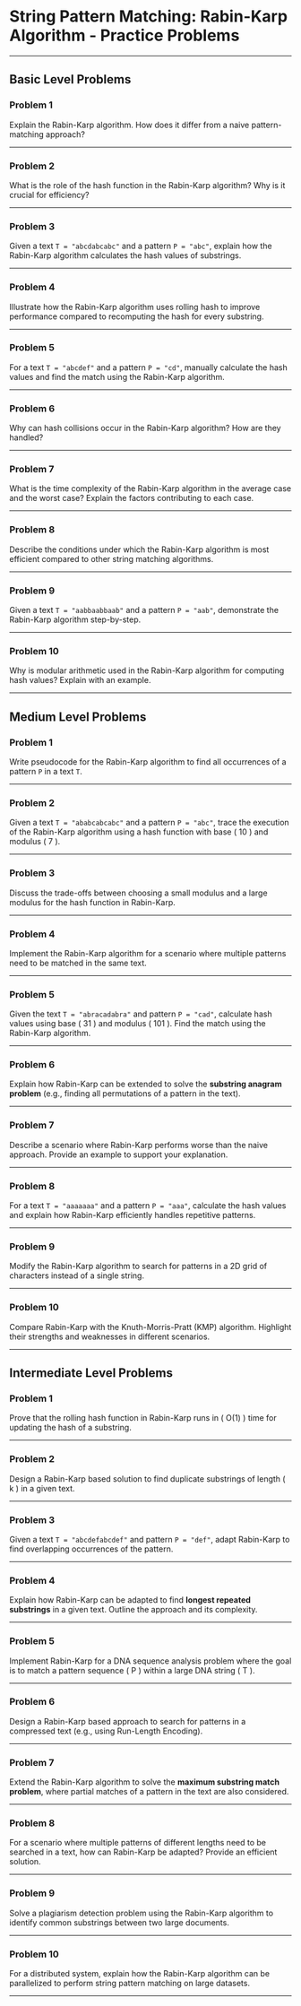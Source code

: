 # String Pattern Matching: Rabin-Karp Algorithm - Practice Problems

---

## **Basic Level Problems**

### **Problem 1**  
Explain the Rabin-Karp algorithm. How does it differ from a naive pattern-matching approach?

---

### **Problem 2**  
What is the role of the hash function in the Rabin-Karp algorithm? Why is it crucial for efficiency?

---

### **Problem 3**  
Given a text `T = "abcdabcabc"` and a pattern `P = "abc"`, explain how the Rabin-Karp algorithm calculates the hash values of substrings.

---

### **Problem 4**  
Illustrate how the Rabin-Karp algorithm uses rolling hash to improve performance compared to recomputing the hash for every substring.

---

### **Problem 5**  
For a text `T = "abcdef"` and a pattern `P = "cd"`, manually calculate the hash values and find the match using the Rabin-Karp algorithm.

---

### **Problem 6**  
Why can hash collisions occur in the Rabin-Karp algorithm? How are they handled?

---

### **Problem 7**  
What is the time complexity of the Rabin-Karp algorithm in the average case and the worst case? Explain the factors contributing to each case.

---

### **Problem 8**  
Describe the conditions under which the Rabin-Karp algorithm is most efficient compared to other string matching algorithms.

---

### **Problem 9**  
Given a text `T = "aabbaabbaab"` and a pattern `P = "aab"`, demonstrate the Rabin-Karp algorithm step-by-step.

---

### **Problem 10**  
Why is modular arithmetic used in the Rabin-Karp algorithm for computing hash values? Explain with an example.

---

## **Medium Level Problems**

### **Problem 1**  
Write pseudocode for the Rabin-Karp algorithm to find all occurrences of a pattern `P` in a text `T`.

---

### **Problem 2**  
Given a text `T = "ababcabcabc"` and a pattern `P = "abc"`, trace the execution of the Rabin-Karp algorithm using a hash function with base \( 10 \) and modulus \( 7 \).

---

### **Problem 3**  
Discuss the trade-offs between choosing a small modulus and a large modulus for the hash function in Rabin-Karp.

---

### **Problem 4**  
Implement the Rabin-Karp algorithm for a scenario where multiple patterns need to be matched in the same text.

---

### **Problem 5**  
Given the text `T = "abracadabra"` and pattern `P = "cad"`, calculate hash values using base \( 31 \) and modulus \( 101 \). Find the match using the Rabin-Karp algorithm.

---

### **Problem 6**  
Explain how Rabin-Karp can be extended to solve the **substring anagram problem** (e.g., finding all permutations of a pattern in the text).

---

### **Problem 7**  
Describe a scenario where Rabin-Karp performs worse than the naive approach. Provide an example to support your explanation.

---

### **Problem 8**  
For a text `T = "aaaaaaa"` and a pattern `P = "aaa"`, calculate the hash values and explain how Rabin-Karp efficiently handles repetitive patterns.

---

### **Problem 9**  
Modify the Rabin-Karp algorithm to search for patterns in a 2D grid of characters instead of a single string.

---

### **Problem 10**  
Compare Rabin-Karp with the Knuth-Morris-Pratt (KMP) algorithm. Highlight their strengths and weaknesses in different scenarios.

---

## **Intermediate Level Problems**

### **Problem 1**  
Prove that the rolling hash function in Rabin-Karp runs in \( O(1) \) time for updating the hash of a substring.

---

### **Problem 2**  
Design a Rabin-Karp based solution to find duplicate substrings of length \( k \) in a given text.

---

### **Problem 3**  
Given a text `T = "abcdefabcdef"` and pattern `P = "def"`, adapt Rabin-Karp to find overlapping occurrences of the pattern.

---

### **Problem 4**  
Explain how Rabin-Karp can be adapted to find **longest repeated substrings** in a given text. Outline the approach and its complexity.

---

### **Problem 5**  
Implement Rabin-Karp for a DNA sequence analysis problem where the goal is to match a pattern sequence \( P \) within a large DNA string \( T \).

---

### **Problem 6**  
Design a Rabin-Karp based approach to search for patterns in a compressed text (e.g., using Run-Length Encoding).

---

### **Problem 7**  
Extend the Rabin-Karp algorithm to solve the **maximum substring match problem**, where partial matches of a pattern in the text are also considered.

---

### **Problem 8**  
For a scenario where multiple patterns of different lengths need to be searched in a text, how can Rabin-Karp be adapted? Provide an efficient solution.

---

### **Problem 9**  
Solve a plagiarism detection problem using the Rabin-Karp algorithm to identify common substrings between two large documents.

---

### **Problem 10**  
For a distributed system, explain how the Rabin-Karp algorithm can be parallelized to perform string pattern matching on large datasets.

---

